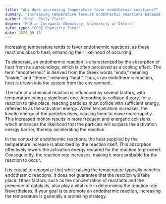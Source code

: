 ```yaml
---
title: "Why does increasing temperature favor endothermic reactions?"
summary: "Increasing temperature favours endothermic reactions because they absorb heat, making the reaction more likely to occur."
author: "Prof. Emily Clark"
degree: "PhD in Inorganic Chemistry, University of Oxford"
tutor_type: "GCSE Chemistry Tutor"
date: 2024-05-10
---
```


Increasing temperature tends to favor endothermic reactions, as these reactions absorb heat, enhancing their likelihood of occurring.

To elaborate, an endothermic reaction is characterized by the absorption of heat from its surroundings, which is often perceived as a cooling effect. The term "endothermic" is derived from the Greek words "endo," meaning "inside," and "therm," meaning "heat." Thus, in an endothermic reaction, heat is drawn into the system from the environment.

The rate of a chemical reaction is influenced by several factors, with temperature being a significant one. According to collision theory, for a reaction to take place, reacting particles must collide with sufficient energy, referred to as the activation energy. When temperature increases, the kinetic energy of the particles rises, causing them to move more rapidly. This increased motion results in more frequent and energetic collisions, which enhances the likelihood that the particles will surpass the activation energy barrier, thereby accelerating the reaction.

In the context of endothermic reactions, the heat supplied by the temperature increase is absorbed by the reaction itself. This absorption effectively lowers the activation energy required for the reaction to proceed. Consequently, the reaction rate increases, making it more probable for the reaction to occur.

It is crucial to recognize that while raising the temperature typically benefits endothermic reactions, it does not guarantee that the reaction will take place. Other factors, such as the concentration of reactants and the presence of catalysts, also play a vital role in determining the reaction rate. Nevertheless, if your goal is to promote an endothermic reaction, increasing the temperature is generally a promising strategy.
    